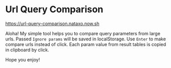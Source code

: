 # Url Query Comparison

https://url-query-comparison.nataxo.now.sh

Aloha! My simple tool helps you to compare query parameters from large urls.
Passed `Ignore params` will be saved in localStorage.
Use `Enter` to make compare urls instead of click.
Each param value from result tables is copied in clipboard by click. 

Hope you enjoy!
